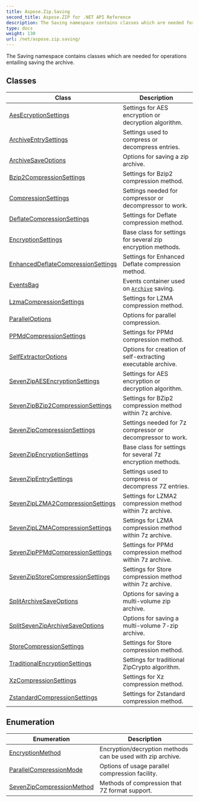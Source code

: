```yaml
---
title: Aspose.Zip.Saving
second_title: Aspose.ZIP for .NET API Reference
description: The Saving namespace contains classes which are needed for operations entailing saving the archive
type: docs
weight: 130
url: /net/aspose.zip.saving/
---
```

The Saving namespace contains classes which are needed for operations entailing saving the archive.

## Classes

| Class | Description |
| --- | --- |
| [AesEcryptionSettings](./aesecryptionsettings/) | Settings for AES encryption or decryption algorithm. |
| [ArchiveEntrySettings](./archiveentrysettings/) | Settings used to compress or decompress entries. |
| [ArchiveSaveOptions](./archivesaveoptions/) | Options for saving a zip archive. |
| [Bzip2CompressionSettings](./bzip2compressionsettings/) | Settings for Bzip2 compression method. |
| [CompressionSettings](./compressionsettings/) | Settings needed for compressor or decompressor to work. |
| [DeflateCompressionSettings](./deflatecompressionsettings/) | Settings for Deflate compression method. |
| [EncryptionSettings](./encryptionsettings/) | Base class for settings for several zip encryption methods. |
| [EnhancedDeflateCompressionSettings](./enhanceddeflatecompressionsettings/) | Settings for Enhanced Deflate compression method. |
| [EventsBag](./eventsbag/) | Events container used on [`Archive`](../aspose.zip/archive/) saving. |
| [LzmaCompressionSettings](./lzmacompressionsettings/) | Settings for LZMA compression method. |
| [ParallelOptions](./paralleloptions/) | Options for parallel compression. |
| [PPMdCompressionSettings](./ppmdcompressionsettings/) | Settings for PPMd compression method. |
| [SelfExtractorOptions](./selfextractoroptions/) | Options for creation of self-extracting executable archive. |
| [SevenZipAESEncryptionSettings](./sevenzipaesencryptionsettings/) | Settings for AES encryption or decryption algorithm. |
| [SevenZipBZip2CompressionSettings](./sevenzipbzip2compressionsettings/) | Settings for BZip2 compression method within 7z archive. |
| [SevenZipCompressionSettings](./sevenzipcompressionsettings/) | Settings needed for 7z compressor or decompressor to work. |
| [SevenZipEncryptionSettings](./sevenzipencryptionsettings/) | Base class for settings for several 7z encryption methods. |
| [SevenZipEntrySettings](./sevenzipentrysettings/) | Settings used to compress or decompress 7Z entries. |
| [SevenZipLZMA2CompressionSettings](./sevenziplzma2compressionsettings/) | Settings for LZMA2 compression method within 7z archive. |
| [SevenZipLZMACompressionSettings](./sevenziplzmacompressionsettings/) | Settings for LZMA compression method within 7z archive. |
| [SevenZipPPMdCompressionSettings](./sevenzipppmdcompressionsettings/) | Settings for PPMd compression method within 7z archive. |
| [SevenZipStoreCompressionSettings](./sevenzipstorecompressionsettings/) | Settings for Store compression method within 7z archive. |
| [SplitArchiveSaveOptions](./splitarchivesaveoptions/) | Options for saving a multi-volume zip archive. |
| [SplitSevenZipArchiveSaveOptions](./splitsevenziparchivesaveoptions/) | Options for saving a multi-volume 7-zip archive. |
| [StoreCompressionSettings](./storecompressionsettings/) | Settings for Store compression method. |
| [TraditionalEncryptionSettings](./traditionalencryptionsettings/) | Settings for traditional ZipCrypto algorithm. |
| [XzCompressionSettings](./xzcompressionsettings/) | Settings for Xz compression method. |
| [ZstandardCompressionSettings](./zstandardcompressionsettings/) | Settings for Zstandard compression method. |
## Enumeration

| Enumeration | Description |
| --- | --- |
| [EncryptionMethod](./encryptionmethod/) | Encryption/decryption methods can be used with zip archive. |
| [ParallelCompressionMode](./parallelcompressionmode/) | Options of usage parallel compression facility. |
| [SevenZipCompressionMethod](./sevenzipcompressionmethod/) | Methods of compression that 7Z format support. |


